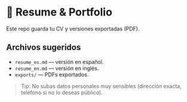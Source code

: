 # 📄 Resume & Portfolio

Este repo guarda tu CV y versiones exportadas (PDF).

## Archivos sugeridos
- `resume_es.md` — versión en español.
- `resume_en.md` — versión en inglés.
- `exports/` — PDFs exportados.

> Tip: No subas datos personales muy sensibles (dirección exacta, teléfono si no lo deseas público).
